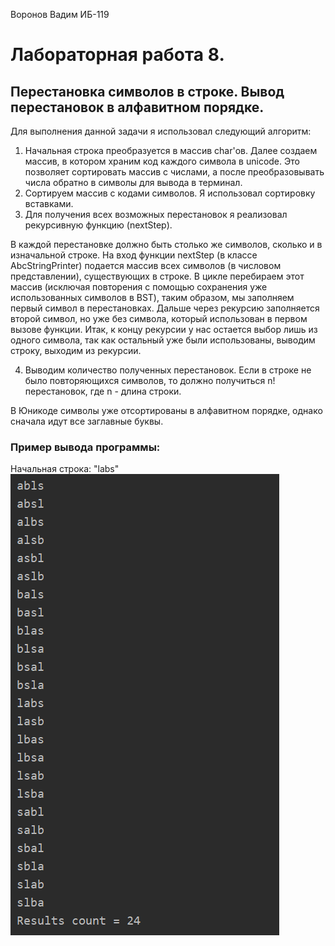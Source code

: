 Воронов Вадим ИБ-119
# Лабораторная работа 8.
## Перестановка символов в строке. Вывод перестановок в алфавитном порядке.

Для выполнения данной задачи я использовал следующий алгоритм:
 1) Начальная строка преобразуется в массив char'ов. Далее создаем массив, в котором храним код каждого символа в unicode. Это позволяет сортировать массив с числами, а после преобразовывать числа обратно в символы для вывода в терминал.
 2) Сортируем массив с кодами символов. Я использовал сортировку вставками.
 3) Для получения всех возможных перестановок я реализовал рекурсивную функцию (nextStep).

В каждой перестановке должно быть столько же символов, сколько и в изначальной строке. На вход функции nextStep (в классе AbcStringPrinter) подается массив всех символов (в числовом представлении), существующих в строке. В цикле перебираем этот массив (исключая повторения с помощью сохранения уже использованных символов в BST), таким образом, мы заполняем первый символ в перестановках. Дальше через рекурсию заполняется второй символ, но уже без символа, который использован в первом вызове функции. Итак, к концу рекурсии у нас остается выбор лишь из одного символа, так как остальный уже были использованы, выводим строку, выходим из рекурсии.

 4) Выводим количество полученных перестановок. Если в строке не было повторяющихся символов, то должно получиться n! перестановок, где n - длина строки.

В Юникоде символы уже отсортированы в алфавитном порядке, однако сначала идут все заглавные буквы.

### Пример вывода программы:
Начальная строка: "labs"
![IMG](example.png)

